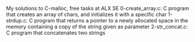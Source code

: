 My solutions to C-malloc, free tasks at ALX SE
0-create_array.c: C program that creates an array of chars, and initializes it with a specific char
1-strdup.c: C program that returns a pointer to a newly allocated space in the memory containing a copy of the string given as parameter
2-str_concat.c: C program that concatenates two strings
